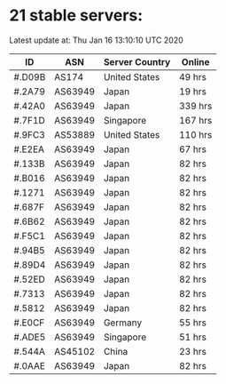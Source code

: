# 21 stable servers:

Latest update at: Thu Jan 16 13:10:10 UTC 2020

| ID | ASN | Server Country | Online |
| -- | --- | -------------- | ------ |
| #.D09B | AS174 | United States | 49 hrs |
| #.2A79 | AS63949 | Japan | 19 hrs |
| #.42A0 | AS63949 | Japan | 339 hrs |
| #.7F1D | AS63949 | Singapore | 167 hrs |
| #.9FC3 | AS53889 | United States | 110 hrs |
| #.E2EA | AS63949 | Japan | 67 hrs |
| #.133B | AS63949 | Japan | 82 hrs |
| #.B016 | AS63949 | Japan | 82 hrs |
| #.1271 | AS63949 | Japan | 82 hrs |
| #.687F | AS63949 | Japan | 82 hrs |
| #.6B62 | AS63949 | Japan | 82 hrs |
| #.F5C1 | AS63949 | Japan | 82 hrs |
| #.94B5 | AS63949 | Japan | 82 hrs |
| #.89D4 | AS63949 | Japan | 82 hrs |
| #.52ED | AS63949 | Japan | 82 hrs |
| #.7313 | AS63949 | Japan | 82 hrs |
| #.5812 | AS63949 | Japan | 82 hrs |
| #.E0CF | AS63949 | Germany | 55 hrs |
| #.ADE5 | AS63949 | Singapore | 51 hrs |
| #.544A | AS45102 | China | 23 hrs |
| #.0AAE | AS63949 | Japan | 82 hrs |

